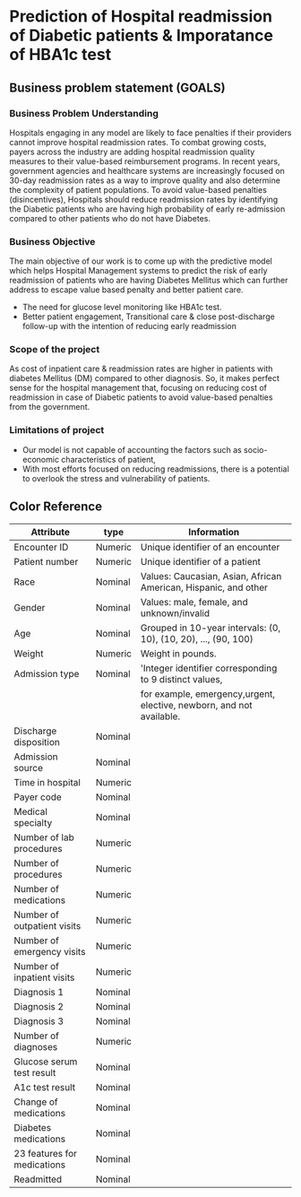 # Prediction of Hospital readmission of Diabetic patients & Imporatance of HBA1c test

## Business problem statement (GOALS)

### Business Problem Understanding

Hospitals engaging in any model are likely to face penalties if their providers cannot improve hospital readmission rates. To combat growing costs, payers across the industry are adding hospital readmission quality measures to their value-based reimbursement programs. In recent years, government agencies and healthcare systems are increasingly focused on 30-day readmission rates as a way to improve quality and also determine the complexity of patient populations.
To avoid value-based penalties (disincentives), Hospitals should reduce readmission rates by identifying the Diabetic patients who are having high probability of early re-admission compared to other patients who do not have Diabetes.

### Business Objective

The main objective of our work is to come up with the predictive model which helps Hospital Management systems to predict the risk of early readmission of patients who are having Diabetes Mellitus which can further address to escape value based penalty and better patient care.

- The need for glucose level monitoring like HBA1c test.
- Better patient engagement, Transitional care & close post-discharge follow-up with the intention of reducing early readmission

### Scope of the project 

As cost of inpatient care & readmission rates are higher in patients with diabetes Mellitus (DM) compared to other diagnosis. So, it makes perfect sense for the hospital management that, focusing on reducing cost of readmission in case of Diabetic patients to avoid value-based penalties from the government. 

### Limitations of project

-	Our model is not capable of accounting the factors such as socio-economic characteristics of patient, 
- With most efforts focused on reducing readmissions, there is a potential to overlook the stress and vulnerability of patients.

## Color Reference

| Attribute         |    type       |                       Information                                 |
| ----------------- | ------------- |------------------------------------------------------------------ |
| Encounter ID | Numeric  | Unique identifier of an encounter  |
| Patient number | Numeric  | Unique identifier of a patient  |
| Race | Nominal  | Values: Caucasian, Asian, African American, Hispanic, and other  |
| Gender | Nominal  | Values: male, female, and unknown/invalid  | 
| Age | Nominal  | Grouped in 10-year intervals: (0, 10), (10, 20), ..., (90, 100) |
| Weight | Numeric  | Weight in pounds.  |
| Admission type | Nominal  | 'Integer identifier corresponding to 9 distinct values, 
| | |                for example, emergency,urgent, elective, newborn, and not available. |
| Discharge disposition | Nominal  | 
| Admission source | Nominal  | 
| Time in hospital | Numeric  | 
| Payer code | Nominal  | 
| Medical specialty | Nominal  | 
| Number of lab procedures | Numeric  | 
| Number of procedures | Numeric  | 
| Number of medications | Numeric  | 
| Number of outpatient visits | Numeric  | 
| Number of emergency visits | Numeric  | 
| Number of inpatient visits | Numeric  | 
| Diagnosis 1 | Nominal  | 
| Diagnosis 2 | Nominal  | 
| Diagnosis 3 | Nominal  | 
| Number of diagnoses | Numeric  | 
| Glucose serum test result | Nominal  | 
| A1c test result | Nominal  | 
| Change of medications | Nominal  | 
| Diabetes medications | Nominal  | 
| 23 features for medications | Nominal  | 
| Readmitted | Nominal  | 


